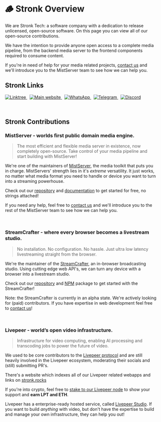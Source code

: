 # 🪵 Stronk Overview

We are Stronk Tech: a software company with a dedication to release unlicensed, open-source software. On this page you can view all of our open-source contributions.

We have the intention to provide anyone open access to a complete media pipeline, from the backend media server to the frontend components required to consume content.

If you're in need of help for your media related projects, [contact us](https://www.stronk.tech/contact) and we'll introduce you to the MistServer team to see how we can help you.

## Stronk Links

<a href="https://linktr.ee/stronk.tech" target="_blank" rel="noopener noreferrer">
    <img src="https://img.shields.io/badge/links-%40stronk.tech-c0caf5?style=for-the-badge&logo=linktree&logoColor=c0caf5&labelColor=414868&color=c0caf5&link=https%3A%2F%2Flinktr.ee%2Fstronk.tech" alt="Linktree" />
</a>
&nbsp;
<a href="http://stronk.tech/" target="_blank" rel="noopener noreferrer">
    <img src="https://img.shields.io/badge/website-www.stronk.tech-c0caf5?style=for-the-badge&logo=webflow&logoColor=c0caf5&labelColor=414868&color=c0caf5&link=https%3A%2F%2Fstronk.tech" alt="Main website" />
</a>
&nbsp;
<a href="https://wa.me/31625300165" target="_blank" rel="noopener noreferrer">
    <img src="https://img.shields.io/badge/WhatsApp-%40stronk--tech-c0caf5?style=for-the-badge&logo=whatsapp&logoColor=c0caf5&labelColor=414868&color=c0caf5&link=https%3A%2F%2Fwa.me%2F31625300165" alt="WhatsApp" />
</a>
&nbsp;
<a href="https://t.me/Cpn_Stronk" target="_blank" rel="noopener noreferrer">
    <img src="https://img.shields.io/badge/Telegram-%40Cpn__Stronk-c0caf5?style=for-the-badge&logo=telegram&logoColor=c0caf5&labelColor=414868&color=c0caf5&link=https%3A%2F%2Ft.me%2FCpn_Stronk" alt="Telegram" />
</a>
&nbsp;
<a href="https://discordapp.com/users/303504235927044097" target="_blank" rel="noopener noreferrer">
    <img src="https://img.shields.io/badge/Discord-%40captain.stronk-c0caf5?style=for-the-badge&logo=discord&logoColor=c0caf5&labelColor=414868&color=c0caf5&link=https%3A%2F%2Fdiscordapp.com%2Fusers%2F303504235927044097" alt="Discord" />
</a>

&nbsp;

## Stronk Contributions

### MistServer - worlds first public domain media engine.

> The most efficient and flexible media server in existence, now completely open-source. Take control of your media pipeline and start building with MistServer!

We're one of the maintainers of [MistServer](https://mistserver.com/), the media toolkit that puts you in charge. MistServers' strength lies in it's *extreme*  versatility. It just works, no matter what media format you need to handle or device you want to turn into a streaming powerhouse.

Check out our [repository](https://github.com/DDVTECH/mistserver) and [documentation](https://docs.mistserver.org/) to get started for free, no strings attached!

If you need any help, feel free to [contact us](https://www.stronk.tech/contact) and we'll introduce you to the rest of the MistServer team to see how we can help you.

&nbsp;

### StreamCrafter - where every browser becomes a livestream studio.

> No installation. No configuration. No hassle. Just ultra low latency livestreaming straight from the browser.

We're the maintainer of the [StreamCrafter](https://www.streamcrafter.live/), an in-browser broadcasting studio. Using cutting edge web API's, we can turn any device with a browser into a livestream studio.

Check out our [repository](https://github.com/DDVTECH/StreamCrafter) and [NPM](https://www.npmjs.com/package/@optimist-video/streamcrafter) package to get started with the StreamCrafter!

Note: the StreamCrafter is currently in an alpha state. We're actively looking for (paid) contributors. If you have expertise in web development feel free to [contact us](https://www.streamcrafter.live/contact)!

&nbsp;

### Livepeer - world’s open video infrastructure.

> Infrastructure for video computing, enabling AI processing and transcoding jobs to power the future of video.

We used to be core contributors to the [Livepeer protocol](https://www.livepeer.org/) and are still heavily involved in the Livepeer ecosystem, moderating their socials and (still) submitting PR's.

There's a website which indexes all of our Livepeer related webapps and links on [stronk.rocks](https://www.stronk.rocks/)

If you're into crypto, feel free to [stake to our Livepeer node](https://explorer.livepeer.org/accounts/0x847791cbf03be716a7fe9dc8c9affe17bd49ae5e/delegating) to show your support and **earn LPT and ETH**.

Livepeer has a enterprise-ready hosted service, called [Livepeer Studio](https://livepeer.studio/). If you want to build *anything* with video, but don't have the expertise to build and manage your own infrastructure, they can help you out!

&nbsp;

</div>
